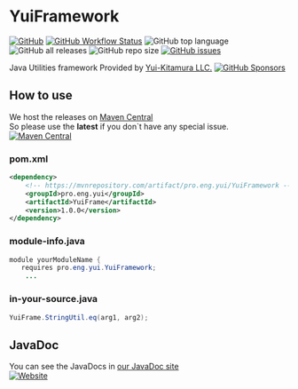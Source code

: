 # YuiFramework
[![GitHub](https://img.shields.io/github/license/Yui-KitamuraLLC/YuiFramework)](https://github.com/Yui-KitamuraLLC/YuiFramework/blob/main/LICENSE)
[![GitHub Workflow Status](https://img.shields.io/github/actions/workflow/status/Yui-KitamuraLLC/YuiFramework/buildJar.yml)](https://github.com/Yui-KitamuraLLC/YuiFramework/actions)
![GitHub top language](https://img.shields.io/github/languages/top/Yui-KitamuraLLC/YuiFramework)
![GitHub all releases](https://img.shields.io/github/downloads/Yui-KitamuraLLC/YuiFramework/total)
![GitHub repo size](https://img.shields.io/github/repo-size/Yui-KitamuraLLC/YuiFramework)
[![GitHub issues](https://img.shields.io/github/issues/Yui-KitamuraLLC/YuiFramework)](https://github.com/Yui-KitamuraLLC/YuiFramework/issues)

Java Utilities framework 
Provided by [Yui-Kitamura LLC.](https://yui.eng.pro/llc/)
[![GitHub Sponsors](https://img.shields.io/github/sponsors/Yui-KitamuraLLC)](https://github.com/sponsors/Yui-KitamuraLLC)  

## How to use
We host the releases on [Maven Central](https://mvnrepository.com/artifact/pro.eng.yui/YuiFramework)  
So please use the **latest** if you don`t have any special issue.  
[![Maven Central](https://img.shields.io/maven-central/v/pro.eng.yui/YuiFramework.svg?label=Maven%20Central)](https://central.sonatype.com/artifact/pro.eng.yui/YuiFramework)

### pom.xml
```xml
<dependency>
    <!-- https://mvnrepository.com/artifact/pro.eng.yui/YuiFramework -->
    <groupId>pro.eng.yui</groupId>
    <artifactId>YuiFrame</artifactId>
    <version>1.0.0</version>
</dependency>
```
### module-info.java
```java
module yourModuleName {
   requires pro.eng.yui.YuiFramework;
    ...
```
### in-your-source.java
```java
YuiFrame.StringUtil.eq(arg1, arg2);
```

## JavaDoc
You can see the JavaDocs in [our JavaDoc site](https://yui-kitamurallc.github.io/YuiFramework/)  
[![Website](https://img.shields.io/website?down_message=offline&up_message=online&url=https%3A%2F%2Fyui-kitamurallc.github.io%2FYuiFramework)](https://yui-kitamurallc.github.io/YuiFramework)

